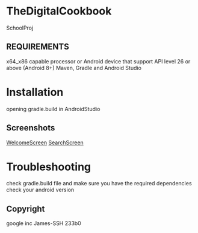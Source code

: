 # TheDigitalCookbook
SchoolProj

## REQUIREMENTS
x64_x86 capable processor or Android device that support API level 26 or above (Android 8+)
Maven, Gradle and Android Studio

# Installation
opening gradle.build in AndroidStudio


## Screenshots
[WelcomeScreen](https://i.imgur.com/VrGSrHF.png)
[SearchScreen](https://i.imgur.com/nMFSVVB.png)

# Troubleshooting
check gradle.build file and make sure you have the required dependencies
check your android version

## Copyright
google inc
James-SSH
233b0
